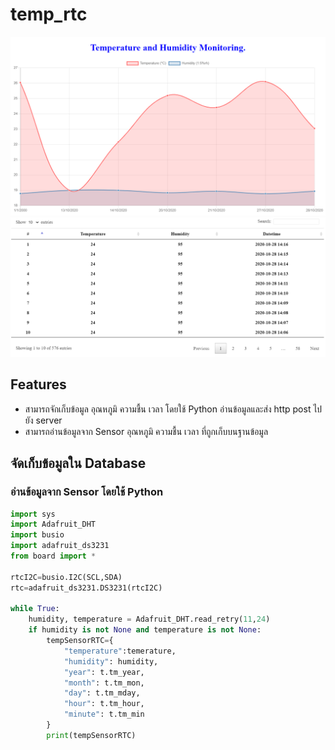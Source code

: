# temp_rtc

![image](image/TempRTC1.PNG)
![image](image/TempRTC2.PNG)

## Features

- สามารถจักเก็บข้อมูล อุณหภูมิ ความชื้น เวลา โดยใช้ Python อ่านข้อมูลและส่ง http post ไปยัง server
- สามารถอ่านข้อมูลจาก Sensor อุณหภูมิ ความชื้น เวลา ที่ถูกเก็บบนฐานข้อมูล

## จัดเก็บข้อมูลใน Database

### อ่านข้อมูลจาก Sensor โดยใช้ Python
```py
import sys
import Adafruit_DHT
import busio
import adafruit_ds3231
from board import *

rtcI2C=busio.I2C(SCL,SDA)
rtc=adafruit_ds3231.DS3231(rtcI2C)

while True:
    humidity, temperature = Adafruit_DHT.read_retry(11,24)
    if humidity is not None and temperature is not None:
        tempSensorRTC={
            "temperature":temerature,
            "humidity": humidity,
            "year": t.tm_year,
            "month": t.tm_mon,
            "day": t.tm_mday,
            "hour": t.tm_hour,
            "minute": t.tm_min
        }
        print(tempSensorRTC)
```
